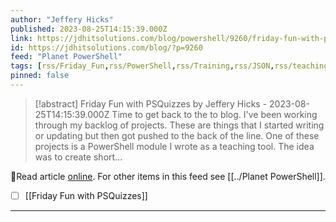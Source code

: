 ```yaml
---
author: "Jeffery Hicks"
published: 2023-08-25T14:15:39.000Z
link: https://jdhitsolutions.com/blog/powershell/9260/friday-fun-with-psquizzes/
id: https://jdhitsolutions.com/blog/?p=9260
feed: "Planet PowerShell"
tags: [rss/Friday_Fun,rss/PowerShell,rss/Training,rss/JSON,rss/teaching]
pinned: false
---
```

> [!abstract] Friday Fun with PSQuizzes by Jeffery Hicks - 2023-08-25T14:15:39.000Z
> Time to get back to the to blog. I've been working through my backlog of projects. These are things that I started writing or updating but then got pushed to the back of the line. One of these projects is a PowerShell module I wrote as a teaching tool. The idea was to create short...

🔗Read article [online](https://jdhitsolutions.com/blog/powershell/9260/friday-fun-with-psquizzes/). For other items in this feed see [[../Planet PowerShell]].

- [ ] [[Friday Fun with PSQuizzes]]
- - -

